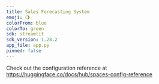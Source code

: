```yaml
---
title: Sales Forecasting System
emoji: 🌖
colorFrom: blue
colorTo: green
sdk: streamlit
sdk_version: 1.28.2
app_file: app.py
pinned: false
---
```


Check out the configuration reference at https://huggingface.co/docs/hub/spaces-config-reference
